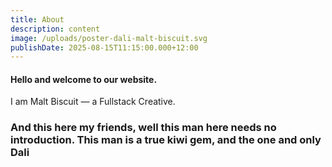 ```yaml
---
title: About
description: content
image: /uploads/poster-dali-malt-biscuit.svg
publishDate: 2025-08-15T11:15:00.000+12:00
---
```

#### Hello and welcome to our website. 
I am Malt Biscuit — a Fullstack Creative. 
### And this here my friends, well this man here needs no introduction. This man is a true kiwi gem, and the one and only Dali
